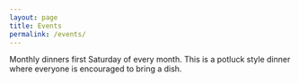 ```yaml
---
layout: page
title: Events
permalink: /events/
---
```


Monthly dinners first Saturday of every month. This is a potluck style dinner where everyone is encouraged to bring a dish.

